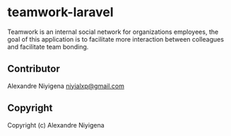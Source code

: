 # teamwork-laravel
Teamwork is an internal social network for organizations employees, the goal of this application is to facilitate more interaction between colleagues and facilitate team bonding.

## Contributor
Alexandre Niyigena niyialxp@gmail.com

## Copyright
Copyright (c) Alexandre Niyigena